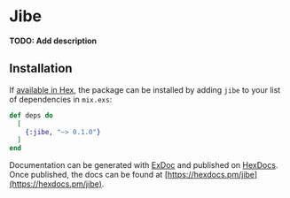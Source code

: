 # Jibe

**TODO: Add description**

## Installation

If [available in Hex](https://hex.pm/docs/publish), the package can be installed
by adding `jibe` to your list of dependencies in `mix.exs`:

```elixir
def deps do
  [
    {:jibe, "~> 0.1.0"}
  ]
end
```

Documentation can be generated with [ExDoc](https://github.com/elixir-lang/ex_doc)
and published on [HexDocs](https://hexdocs.pm). Once published, the docs can
be found at [https://hexdocs.pm/jibe](https://hexdocs.pm/jibe).

